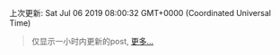
  
 上次更新: Sat Jul 06 2019 08:00:32 GMT+0000 (Coordinated Universal Time) 

 > 仅显示一小时内更新的post, [更多...](screenshots/)
  